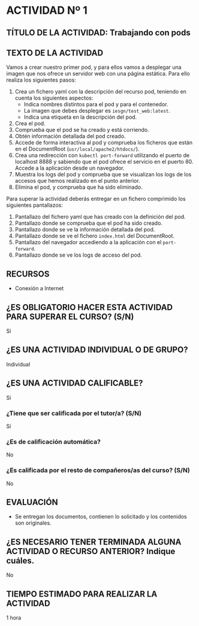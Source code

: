 # ACTIVIDAD Nº 1

## TÍTULO DE LA ACTIVIDAD: Trabajando con pods

## TEXTO DE LA ACTIVIDAD

Vamos a crear nuestro primer pod, y para ellos vamos a desplegar una
imagen que nos ofrece un servidor web con una página estática. Para
ello realiza los siguientes pasos:

1. Crea un fichero yaml con la descripción del recurso pod, teniendo en cuenta los siguientes aspectos:
    * Indica nombres distintos para el pod y para el contenedor.
    * La imagen que debes desplegar es `iesgn/test_web:latest`.
    * Indica una etiqueta en la descripción del pod.
2. Crea el pod.
3. Comprueba que el pod se ha creado y está corriendo.
4. Obtén información detallada del pod creado.
5. Accede de forma interactiva al pod y comprueba los ficheros que están en el DocumentRoot (`usr/local/apache2/htdocs/`).
6. Crea una redirección con `kubectl port-forward` utilizando el puerto de localhost 8888 y sabiendo que el pod ofrece el servicio en el puerto 80. Accede a la aplicación desde un navegador.
7. Muestra los logs del pod y comprueba que se visualizan los logs de los accesos que hemos realizado en el punto anterior.
8. Elimina el pod, y comprueba que ha sido eliminado.

Para superar la actividad deberás entregar en un fichero comprimido los siguientes pantallazos:

1. Pantallazo del fichero yaml que has creado con la definición del pod.
2. Pantallazo donde se comprueba que el pod ha sido creado.
3. Pantallazo donde se ve la información detallada del pod.
4. Pantallazo donde se ve el fichero `index.html` del DocumentRoot.
5. Pantallazo del navegador accediendo a la aplicación con el `port-forward`.
6. Pantallazo donde se ve los logs de acceso del pod.

## RECURSOS

* Conexión a Internet

## ¿ES OBLIGATORIO HACER ESTA ACTIVIDAD PARA SUPERAR EL CURSO? (S/N)

Sí

## ¿ES UNA ACTIVIDAD INDIVIDUAL O DE GRUPO?

Individual

## ¿ES UNA ACTIVIDAD CALIFICABLE?

Sí

### ¿Tiene que ser calificada por el tutor/a? (S/N)

Sí

### ¿Es de calificación automática?

No

### ¿Es calificada por el resto de compañeros/as del curso? (S/N)

No

## EVALUACIÓN

* Se entregan los documentos, contienen lo solicitado y los contenidos son originales.

## ¿ES NECESARIO TENER TERMINADA ALGUNA ACTIVIDAD O RECURSO ANTERIOR? Indique cuáles.

No

## TIEMPO ESTIMADO PARA REALIZAR LA ACTIVIDAD

1 hora
